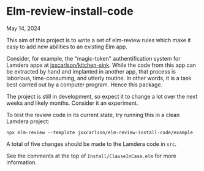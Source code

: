 # Elm-review-install-code

May 14, 2024

This aim of this project is to write a set of elm-review rules
which make it easy to add new abilities to an existing Elm app.

Consider, for example, the "magic-token" authentification
system for Lamdera apps at [jxxcarlson/kitchen-sink](https://github.com/jxxcarlson/kitchen-sink).
While the code from this app can be extracted by hand and implanted
in another app, that process is laborious, time-consuming, and
utterly routine. In other words, it is a task best carried out by a 
computer program. Hence this package.

The project is still in development, so expect it to change a lot
over the next weeks and likely months.  Consider it an experiment.

To test the review code in its current state, try running this in 
a clean Lamdera project:

```
npx elm-review --template jxxcarlson/elm-review-install-code/example
```

A total of five changes should be made to the Lamdera code in `src`.

See the comments at the top of `Install/ClauseInCase.elm` for
more information.

